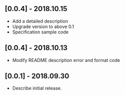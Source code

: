 ## [0.0.4] - 2018.10.15

*    Add a detailed description
*    Upgrade version to above 0.1
*    Specification sample code
    
## [0.0.4] - 2018.10.13

*    Modify README description error and format code
    
## [0.0.1] - 2018.09.30

*    Describe initial release.
